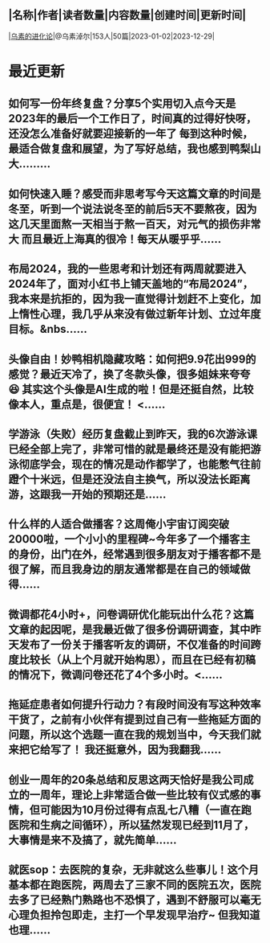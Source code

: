 |名称|作者|读者数量|内容数量|创建时间|更新时间|
---
|[乌素的进化论](https://xiaobot.net/p/wusu2023?refer=0b133df9-27dc-423b-8101-639049001c13)|@乌素淖尔|153人|50篇|2023-01-02|2023-12-29|

# 最近更新
## 如何写一份年终复盘？分享5个实用切入点今天是2023年的最后一个工作日了，时间真的过得好快呀，还没怎么准备好就要迎接新的一年了 每到这种时候，最适合做复盘和展望，为了写好总结，我也感到鸭梨山大…......
## 如何快速入睡？感受而非思考写今天这篇文章的时间是冬至，听到一个说法说冬至的前后5天不要熬夜，因为这几天里面熬一天相当于熬一百天，对元气的损伤非常大 而且最近上海真的很冷！每天从暖乎乎......
## 布局2024，我的一些思考和计划还有两周就要进入2024年了，面对小红书上铺天盖地的“布局2024”，我本来是抗拒的，因为我一直觉得计划赶不上变化，加上惰性心理，我几乎从来没有做过新年计划、立过年度目标。&nbs......
## 头像自由！妙鸭相机隐藏攻略：如何把9.9花出999的感觉？最近天冷了，换了冬款头像，很多姐妹来夸夸😆 其实这个头像是AI生成的啦！但是还挺自然，比较像本人，重点是，很便宜！ <......
## 学游泳（失败）经历复盘截止到昨天，我的6次游泳课已经全部上完了，非常可惜的就是最终还是没有能把游泳彻底学会，现在的情况是动作都学了，也能憋气往前蹬个十米远，但是还没法自主换气，所以没法长距离游，这跟我一开始的预期还是......
## 什么样的人适合做播客？这周俺小宇宙订阅突破20000啦，一个小小的里程碑~今年多了一个播客主的身份，出门在外，经常遇到很多朋友对于播客都不是很了解，而且我身边的朋友通常都是在自己的领域做得......
## 微调都花4小时+，问卷调研优化能玩出什么花？这篇文章的起因呢，是我最近做了很多份调研调查，其中昨天发布了一份关于播客听友的调研，不仅准备的时间跨度比较长（从上个月就开始构思），而且在已经有初稿的情况下，微调问卷还花了4个多小时。<......
## 拖延症患者如何提升行动力？有段时间没有写这种效率干货了，之前有小伙伴有提到过自己有一些拖延方面的问题，所以这个选题一直在我的规划当中，今天我们就来把它给写了！ 我还挺意外，因为我翻我......
## 创业一周年的20条总结和反思这两天恰好是我公司成立的一周年，理论上非常适合做一些比较有仪式感的事情，但可能因为10月份过得有点乱七八糟（一直在跑医院和生病之间循环），所以猛然发现已经到11月了，大事情是来不及搞了，就先简单......
## 就医sop：去医院的复杂，无非就这么些事儿！这个月基本都在跑医院，两周去了三家不同的医院五次，医院去多了已经熟门熟路也不恐惧了，遇到不舒服可以毫无心理负担拎包即走，主打一个早发现早治疗~ 但我知道也理......

